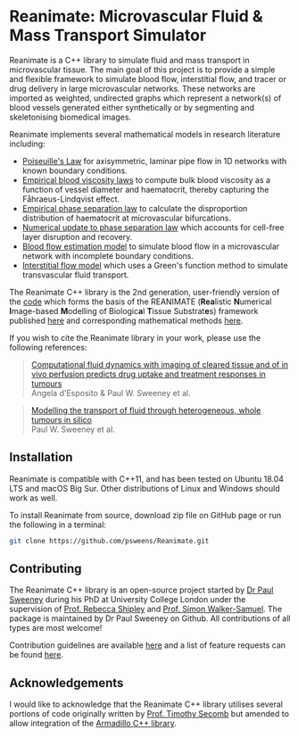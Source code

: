 # Reanimate: Microvascular Fluid & Mass Transport Simulator

Reanimate is a C++ library to simulate fluid and mass transport in microvascular tissue. 
The main goal of this project is to provide a simple and flexible framework to simulate blood flow, interstitial flow, and tracer or drug delivery in large microvascular networks. 
These networks are imported as weighted, undirected graphs which represent a network(s) of blood vessels generated either synthetically or by segmenting and skeletonising biomedical images. 

Reanimate implements several mathematical models in research literature including:
* [Poiseuille's Law](https://www.annualreviews.org/doi/10.1146/annurev.fl.25.010193.000245) for axisymmetric, laminar pipe flow in 1D networks with known boundary conditions.
* [Empirical blood viscosity laws](https://journals.physiology.org/doi/full/10.1152/ajpheart.00297.2005) to compute bulk blood viscosity as a function of vessel diameter and haematocrit, thereby capturing the Fåhraeus-Lindqvist effect.
* [Empirical phase separation law](https://www.ahajournals.org/doi/10.1161/01.res.67.4.826?url_ver=Z39.88-2003&rfr_id=ori:rid:crossref.org&rfr_dat=cr_pub%20%200pubmed) to calculate the disproportion distribution of haematocrit at microvascular bifurcations.
* [Numerical update to phase separation law](https://www.pnas.org/content/117/45/27811) which accounts for cell-free layer disruption and recovery.
* [Blood flow estimation model](https://onlinelibrary.wiley.com/doi/10.1111/j.1549-8719.2012.00184.x) to simulate blood flow in a microvascular network with incomplete boundary conditions.
* [Interstitial flow model](https://journals.plos.org/ploscompbiol/article/comments?id=10.1371/journal.pcbi.1006751) which uses a Green's function method to simulate transvascular fluid transport.

The Reanimate C++ library is the 2nd generation, user-friendly version of the [code](https://zenodo.org/record/1414160#.YXbN7y1Q1bV) which forms the basis of the REANIMATE (**Rea**listic **N**umerical **I**mage-based **M**odelling of Biologic**a**l **T**issue Substrat**e**s) framework published [here](http://www.nature.com/articles/s41551-018-0306-y) and corresponding mathematical methods [here](https://journals.plos.org/ploscompbiol/article/comments?id=10.1371/journal.pcbi.1006751).

If you wish to cite the Reanimate library in your work, please use the following references:
> [Computational fluid dynamics with imaging of cleared tissue and of in vivo perfusion predicts drug uptake and treatment responses in tumours](http://www.nature.com/articles/s41551-018-0306-y)<br>
> Angela d'Esposito & Paul W. Sweeney et al.

> [Modelling the transport of fluid through heterogeneous, whole tumours in silico](https://journals.plos.org/ploscompbiol/article/comments?id=10.1371/journal.pcbi.1006751)<br>
> Paul W. Sweeney et al.

## Installation
Reanimate is compatible with C++11, and has been tested on Ubuntu 18.04 LTS and macOS Big Sur. 
Other distributions of Linux and Windows should work as well.

To install Reanimate from source, download zip file on GitHub page or run the following in a terminal:

```bash
git clone https://github.com/psweens/Reanimate.git
```

## Contributing
The Reanimate C++ library is an open-source project started by [Dr Paul Sweeney](www.psweeney.co.uk) during his PhD at University College London under the supervision of [Prof. Rebecca Shipley](https://mecheng.ucl.ac.uk/people/profile/dr-rebecca-shipley/) and [Prof. Simon Walker-Samuel](http://simonwalkersamuel.com). The package is maintained by Dr Paul Sweeney on Github. All contributions of all types are most welcome!

Contribution guidelines are available [here](https://github.com/psweens/Reanimate/blob/master/CONTRIBUTION.md) and a list of feature requests can be found [here](https://github.com/psweens/Reanimate/projects).

## Acknowledgements
I would like to acknowledge that the Reanimate C++ library utilises several portions of code originally written by [Prof. Timothy Secomb](https://github.com/secomb) but amended to allow integration of the [Armadillo C++ library](http://arma.sourceforge.net/).

